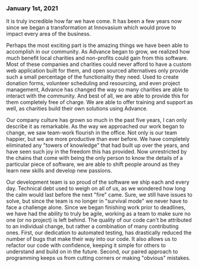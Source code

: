 ### January 1st, 2021
It is truly incredible how far we have come. It has been a few years now since we began a transformation at Innovasium which would prove to impact every area of the business. 

Perhaps the most exciting part is the amazing things we have been able to accomplish in our community. As Advance began to grow, we realized how much benefit local charities and non-profits could gain from this software. Most of these companies and charities could never afford to have a custom web application built for them, and open sourced alternatives only provide such a small percentage of the functionality they need. Used to create donation forms, volunteer scheduling and resourcing, and even project management, Advance has changed the way so many charities are able to interact with the community. And best of all, we are able to provide this for them completely free of charge. We are able to offer training and support as well, as charities build their own solutions using Advance.

Our company culture has grown so much in the past five years, I can only describe it as remarkable. As the way we approached our work began to change, we saw team-work flourish in the office. Not only is our team happier, but we are more productive than ever before. We have completely eliminated any "towers of knowledge" that had built up over the years, and have seen such joy in the freedom this has provided. Now unrestricted by the chains that come with being the only person to know the details of a particular piece of software, we are able to shift people around as they learn new skills and develop new passions.

Our development team is so proud of the software we ship each and every day. Technical debt used to weigh on all of us, as we wondered how long the calm would last before the next "fire" came. Sure, we still have issues to solve, but since the team is no longer in "survival mode" we never have to face a challenge alone. Since we began finishing work prior to deadlines, we have had the ability to truly be agile, working as a team to make sure no one (or no project) is left behind. The quality of our code can't be attributed to an individual change, but rather a combination of many contributing ones. First, our dedication to automated testing, has drastically reduced the number of bugs that make their way into our code. It also allows us to refactor our code with confidence, keeping it simple for others to understand and build on in the future. Second, our paired approach to programming keeps us from cutting corners or making "obvious" mistakes. 
